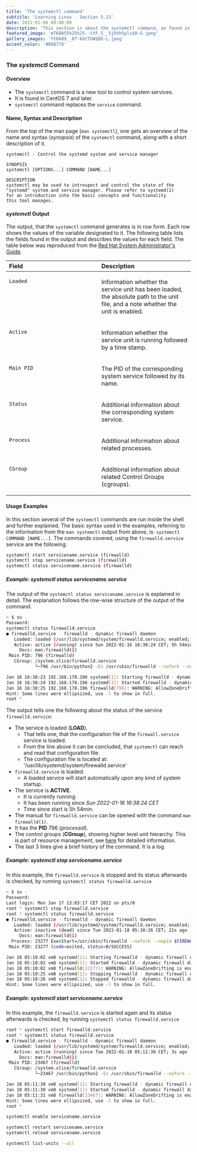 ```yaml
---
title: 'The systemctl command' 
subtitle: 'Learning Linux - Section 5.13'
date: 2022-01-08 00:00:00
description: 'This section is about the systemctl command, as found in CentOS 7. It describes and gives examples of its usage.'
featured_image: 'mT68055%25%25--tYF_5__5jhhh5pls$0-G.jpeg'
gallery_images: 'YtOk89__87-kbtTGW$DD-L.jpeg' 
accent_color: '#08877d'
---
```



### The *systemctl* Command


#### Overview


- The `systemctl` command is a new tool to control system services.
- It is found in CentOS 7 and later.
- `systemctl` command replaces the `service` command.


#### Name, Syntax and Description


From the top of the man page (`man systemctl`), one gets an overview of the name and syntax (*synopsis*) of the `systemctl` command, along with a
short description of it.


```
systemctl - Control the systemd system and service manager

SYNOPSIS
systemctl [OPTIONS...] COMMAND [NAME...]

DESCRIPTION
systemctl may be used to introspect and control the state of the
"systemd" system and service manager. Please refer to systemd(1)
for an introduction into the basic concepts and functionality
this tool manages.
```


#### *systemctl* Output


The output, that the `systemctl` command generates is in row form.
Each row shows the values of the variable designated to it. The following
table lists the fields found in the output and describes the values for
each field. The table below was reproduced from the [Red Hat System Administrator's Guide](https://access.redhat.com/documentation/en-us/red_hat_enterprise_linux/7/html-single/system_administrators_guide/index).


<div class="table" id="tabl-Managing_Services_with_systemd-Services-Status">
    <div class="table-contents">
        <table class="lt-4-cols lt-7-rows">
            <colgroup>
                <col class="col_1" style="width: 50%; "><!--Empty-->
                <col class="col_2" style="width: 50%; "><!--Empty--></colgroup>
            <thead>
            <tr>
                <th align="left" id="idm140499344203312" scope="col" valign="top">Field</th>
                <th align="left" id="idm140499344202224" scope="col" valign="top">Description</th>
            </tr>
            </thead>
            <tbody>
            <tr>
                <td align="left" headers="idm140499344203312" valign="top"><p>
                    <code class="literal">Loaded</code>
                </p>
                </td>
                <td align="left" headers="idm140499344202224" valign="top"><p>
                    Information whether the service unit has been loaded, the absolute path to the unit file, and a note whether the unit is enabled.
                </p>
                </td>
            </tr>
            <tr>
                <td align="left" headers="idm140499344203312" valign="top"><p>
                    <code class="literal">Active</code>
                </p>
                </td>
                <td align="left" headers="idm140499344202224" valign="top"><p>
                    Information whether the service unit is running followed by a time stamp.
                </p>
                </td>
            </tr>
            <tr>
                <td align="left" headers="idm140499344203312" valign="top"><p>
                    <code class="literal">Main PID</code>
                </p>
                </td>
                <td align="left" headers="idm140499344202224" valign="top"><p>
                    The PID of the corresponding system service followed by its name.
                </p>
                </td>
            </tr>
            <tr>
                <td align="left" headers="idm140499344203312" valign="top"><p>
                    <code class="literal">Status</code>
                </p>
                </td>
                <td align="left" headers="idm140499344202224" valign="top"><p>
                    Additional information about the corresponding system service.
                </p>
                </td>
            </tr>
            <tr>
                <td align="left" headers="idm140499344203312" valign="top"><p>
                    <code class="literal">Process</code>
                </p>
                </td>
                <td align="left" headers="idm140499344202224" valign="top"><p>
                    Additional information about related processes.
                </p>
                </td>
            </tr>
            <tr>
                <td align="left" headers="idm140499344203312" valign="top"><p>
                    <code class="literal">CGroup</code>
                </p>
                </td>
                <td align="left" headers="idm140499344202224" valign="top"><p>
                    Additional information about related Control Groups (cgroups).
                </p>
                </td>
            </tr>
            </tbody>
        </table>
    </div>
</div>


#### Usage Examples


In this section several of the `systemctl` commands are run inside the shell and further explained. The basic syntax used in the examples, referring
to the information from the `man systemctl` output from above, is: `systemctl COMMAND [NAME...]`.
The commands covered, using the `firewalld.service` service are the following:


```bash
systemctl start servicename.service (firewalld)
systemctl stop servicename.service (firewalld)
systemctl status servicename.service (firewalld)
```


##### Example: systemctl status servicename.service

The output of the `systemctl status servicename.service`
is explained in detail. The explanation follows the row-wise structure of the output of the command.

```bash
~ $ su -
Password: 
systemctl status firewalld.service
● firewalld.service - firewalld - dynamic firewall daemon
   Loaded: loaded (/usr/lib/systemd/system/firewalld.service; enabled; vendor preset: enabled)
   Active: active (running) since Sun 2022-01-16 16:38:24 CET; 5h 54min ago
     Docs: man:firewalld(1)
 Main PID: 796 (firewalld)
   CGroup: /system.slice/firewalld.service
           └─796 /usr/bin/python2 -Es /usr/sbin/firewalld --nofork --nopid

Jan 16 16:38:23 192.168.178.196 systemd[1]: Starting firewalld - dynamic firewall daemon...
Jan 16 16:38:24 192.168.178.196 systemd[1]: Started firewalld - dynamic firewall daemon.
Jan 16 16:38:25 192.168.178.196 firewalld[796]: WARNING: AllowZoneDrifting is enabled. This is considered an insecur... now.
Hint: Some lines were ellipsized, use -l to show in full.
root * 
```

The output tells one the following about the status of the service `firewalld.service`:

- The service is loaded (**LOAD**).
  - That tells one, that the configuration file of the `firewall.service` service is loaded.
  - From the line above it can be concluded, that `systemctl` can reach and read that configuration file.
  - The configuration file is located at: '/usr/lib/systemd/system/firewalld.service'
- `firewalld.service` is loaded.
  - A loaded service will start automatically upon any kind of system startup.
- The service is **ACTIVE**.
  - It is currently running.
  - It has been running since *Sun 2022-01-16 16:38:24 CET*
  - Time since start is 5h 54min.
- The manual for `firewalld.service` can be opened with the command `man firewalld(1)`.
- It has the **PID** 796 (*processid*).
- The control groups (**CGroup**), showing higher level unit hierarchy. This is part of resource management, see [here](https://access.redhat.com/documentation/en-us/red_hat_enterprise_linux/7/html/resource_management_guide/chap-introduction_to_control_groups) for detailed information.
- The last 3 lines give a brief history of the command. It is a log.

##### Example: systemctl stop servicename.service

In this example, the `firewalld.service` is stopped and its status
afterwards is checked, by running `systemctl status firewalld.service`

```bash
~ $ su -
Password: 
Last login: Mon Jan 17 13:03:17 CET 2022 on pts/0
root * systemctl stop firewalld.service
root * systemctl status firewalld.service
● firewalld.service - firewalld - dynamic firewall daemon
   Loaded: loaded (/usr/lib/systemd/system/firewalld.service; enabled; vendor preset: enabled)
   Active: inactive (dead) since Tue 2022-01-18 05:10:26 CET; 21s ago
     Docs: man:firewalld(1)
  Process: 23277 ExecStart=/usr/sbin/firewalld --nofork --nopid $FIREWALLD_ARGS (code=exited, status=0/SUCCESS)
 Main PID: 23277 (code=exited, status=0/SUCCESS)

Jan 18 05:10:02 vm8 systemd[1]: Starting firewalld - dynamic firewall daemon...
Jan 18 05:10:02 vm8 systemd[1]: Started firewalld - dynamic firewall daemon.
Jan 18 05:10:02 vm8 firewalld[23277]: WARNING: AllowZoneDrifting is enabled. T...w.
Jan 18 05:10:25 vm8 systemd[1]: Stopping firewalld - dynamic firewall daemon...
Jan 18 05:10:26 vm8 systemd[1]: Stopped firewalld - dynamic firewall daemon.
Hint: Some lines were ellipsized, use -l to show in full.
```
##### Example: systemctl start servicename.service  

In this example, the `firewalld.service` is started again and its status
afterwards is checked, by running `systemctl status firewalld.service`
```bash
root * systemctl start firewalld.service
root * systemctl status firewalld.service
● firewalld.service - firewalld - dynamic firewall daemon
   Loaded: loaded (/usr/lib/systemd/system/firewalld.service; enabled; vendor preset: enabled)
   Active: active (running) since Tue 2022-01-18 05:11:30 CET; 3s ago
     Docs: man:firewalld(1)
 Main PID: 23467 (firewalld)
   CGroup: /system.slice/firewalld.service
           └─23467 /usr/bin/python2 -Es /usr/sbin/firewalld --nofork --nopid

Jan 18 05:11:30 vm8 systemd[1]: Starting firewalld - dynamic firewall daemon...
Jan 18 05:11:30 vm8 systemd[1]: Started firewalld - dynamic firewall daemon.
Jan 18 05:11:31 vm8 firewalld[23467]: WARNING: AllowZoneDrifting is enabled. T...w.
Hint: Some lines were ellipsized, use -l to show in full.
root * 
```


```bash
systemctl enable servicename.service
```


```bash
systemctl restart servicename.service
systemctl reload servicename.service
```


```bash
systemctl list-units --all
```